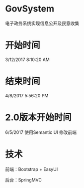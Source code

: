 # GovSystem #

电子政务系统实现信息公开及民意收集

# 开始时间 #
3/12/2017 8:10:20 AM 

# 结束时间 #
4/8/2017 5:56:20 PM

# 2.0版本开始时间 #
6/5/2017
使用Semantic UI 修改前端

# 技术 #
前端：Bootstrap + EasyUI

后台：SpringMVC

